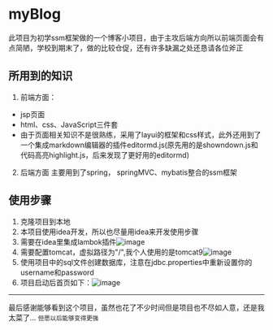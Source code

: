 # myBlog
此项目为初学ssm框架做的一个博客小项目，由于主攻后端方向所以前端页面会有点简陋，学校到期末了，做的比较仓促，还有许多缺漏之处还恳请各位斧正
## 所用到的知识
1. 前端方面：
- jsp页面
- html、css、JavaScript三件套
- 由于页面相关知识不是很熟练，采用了layui的框架和css样式，此外还用到了一个集成markdown编辑器的插件editormd.js(原先用的是showndown.js和代码高亮highlight.js，后来发现了更好用的editormd)
2. 后端方面
主要用到了spring， springMVC、mybatis整合的ssm框架
## 使用步骤
1. 克隆项目到本地
2. 本项目使用idea开发，所以也尽量用idea来开发使用步骤
3. 需要在idea里集成lambok插件![image](https://user-images.githubusercontent.com/79455777/122630148-60d37300-d0f4-11eb-8dcf-6db80e271e38.png)
4. 需要配置tomcat，虚拟路径为"/",我个人使用的是tomcat9![image](https://user-images.githubusercontent.com/79455777/122630202-b14ad080-d0f4-11eb-9b34-32512c9445da.png)
5. 使用项目中的sql文件创建数据库，注意在jdbc.properties中重新设置你的username和password
6. 项目启动后首页如下：![image](https://user-images.githubusercontent.com/79455777/122630315-3df58e80-d0f5-11eb-8ebd-16b87c19433d.png)

---------------------------------------------------
最后感谢能够看到这个项目，虽然也花了不少时间但是项目也不尽如人意，还是我太菜了...
``但愿以后能够变得更强``

